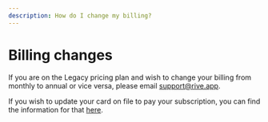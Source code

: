 ```yaml
---
description: How do I change my billing?
---
```


# Billing changes

If you are on the Legacy pricing plan and wish to change your billing from monthly to annual or vice versa, please email support@rive.app.&#x20;

If you wish to update your card on file to pay your subscription, you can find the information for that [here](account-management.md).&#x20;

